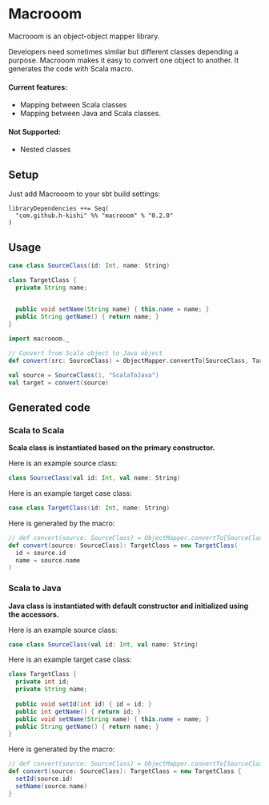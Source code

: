 # Macrooom
Macrooom is an object-object mapper library. 

Developers need sometimes similar but different classes depending a purpose. Macrooom makes it easy to convert one object to another. It generates the code with Scala macro.


#### Current features:  

 * Mapping between Scala classes
 * Mapping between Java and Scala classes.


#### Not Supported:  

 * Nested classes

## Setup
Just add Macrooom to your sbt build settings:

```
libraryDependencies ++= Seq(
  "com.github.h-kishi" %% "macrooom" % "0.2.0"
)
```

## Usage

```scala
case class SourceClass(id: Int, name: String) 
```

```java
class TargetClass {
  private String name;
  

  public void setName(String name) { this.name = name; }
  public String getName() { return name; }
}
```


```scala
import macrooom._

// Convert from Scala object to Java object
def convert(src: SourceClass) = ObjectMapper.convertTo[SourceClass, TargetClass](src)

val source = SourceClass(1, "ScalaToJava")
val target = convert(source)
```



## Generated code

### Scala to Scala

**Scala class is instantiated based on the primary constructor.**

Here is an example source class:
 
```scala
class SourceClass(val id: Int, val name: String)
```

Here is an example target case class:

```scala
case class TargetClass(id: Int, name: String)
```

Here is generated by the macro:

```scala
// def convert(source: SourceClass) = ObjectMapper.convertTo[SourceClass, TargetClass](source)
def convert(source: SourceClass): TargetClass = new TargetClass(
  id = source.id
  name = source.name
)

```

### Scala to Java

**Java class is instantiated with default constructor and initialized using the accessors.**

Here is an example source class:
 
```scala
case class SourceClass(val id: Int, val name: String)
```

Here is an example target case class:

```java
class TargetClass {
  private int id;
  private String name;
  
  public void setId(int id) { id = id; }
  public int getName() { return id; }
  public void setName(String name) { this.name = name; }
  public String getName() { return name; }
}
```

Here is generated by the macro:

```scala
// def convert(source: SourceClass) = ObjectMapper.convertTo[SourceClass, TargetClass](source)
def convert(source: SourceClass): TargetClass = new TargetClass {
  setId(source.id)
  setName(source.name)
}

```

